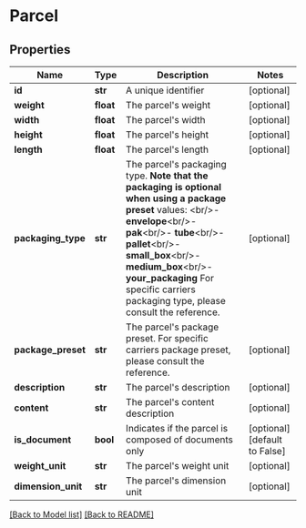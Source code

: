 # Parcel

## Properties

Name | Type | Description | Notes
------------ | ------------- | ------------- | -------------
**id** | **str** | A unique identifier | [optional] 
**weight** | **float** | The parcel&#x27;s weight | [optional] 
**width** | **float** | The parcel&#x27;s width | [optional] 
**height** | **float** | The parcel&#x27;s height | [optional] 
**length** | **float** | The parcel&#x27;s length | [optional] 
**packaging_type** | **str** |  The parcel&#x27;s packaging type.  **Note that the packaging is optional when using a package preset**  values: &lt;br/&gt;- **envelope**&lt;br/&gt;- **pak**&lt;br/&gt;- **tube**&lt;br/&gt;- **pallet**&lt;br/&gt;- **small_box**&lt;br/&gt;- **medium_box**&lt;br/&gt;- **your_packaging**  For specific carriers packaging type, please consult the reference.  | [optional] 
**package_preset** | **str** |  The parcel&#x27;s package preset.  For specific carriers package preset, please consult the reference.  | [optional] 
**description** | **str** | The parcel&#x27;s description | [optional] 
**content** | **str** | The parcel&#x27;s content description | [optional] 
**is_document** | **bool** | Indicates if the parcel is composed of documents only | [optional] [default to False]
**weight_unit** | **str** | The parcel&#x27;s weight unit | [optional] 
**dimension_unit** | **str** | The parcel&#x27;s dimension unit | [optional] 

[[Back to Model list]](../README.md#documentation-for-models) [[Back to README]](../README.md)

